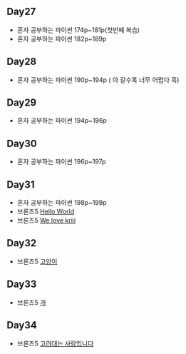 ## Day27

* 혼자 공부하는 파이썬 174p~181p(첫번째 복습)
* 혼자 공부하는 파이썬 182p~189p

## Day28

* 혼자 공부하는 파이썬 190p~194p
( 아 갈수록 너무 어렵다 흑)

## Day29

* 혼자 공부하는 파이썬 194p~196p

## Day30

* 혼자 공부하는 파이썬 196p~197p

## Day31

* 혼자 공부하는 파이썬 198p~199p
* 브론즈5 [Hello World](https://www.acmicpc.net/problem/2557)
* 브론즈5 [We love kriii](https://www.acmicpc.net/problem/10718)

## Day32

* 브론즈5 [고양이](https://www.acmicpc.net/problem/10171)

## Day33

* 브론즈5 [개](https://www.acmicpc.net/problem/10172)

## Day34

* 브론즈5 [고려대는 사랑입니다](https://www.acmicpc.net/problem/11942)


